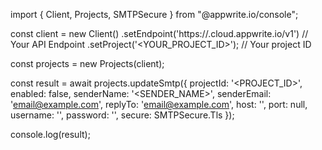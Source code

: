 import { Client, Projects, SMTPSecure } from "@appwrite.io/console";

const client = new Client()
    .setEndpoint('https://<REGION>.cloud.appwrite.io/v1') // Your API Endpoint
    .setProject('<YOUR_PROJECT_ID>'); // Your project ID

const projects = new Projects(client);

const result = await projects.updateSmtp({
    projectId: '<PROJECT_ID>',
    enabled: false,
    senderName: '<SENDER_NAME>',
    senderEmail: 'email@example.com',
    replyTo: 'email@example.com',
    host: '',
    port: null,
    username: '<USERNAME>',
    password: '<PASSWORD>',
    secure: SMTPSecure.Tls
});

console.log(result);
